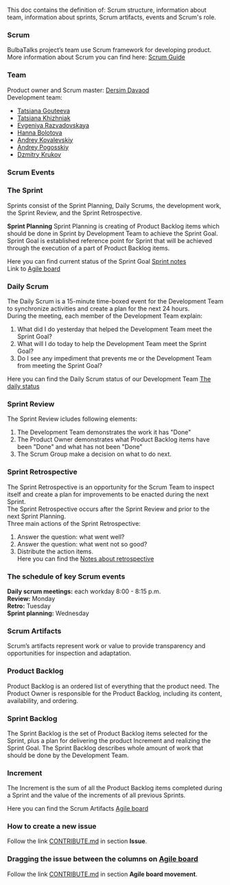 This doc contains the definition of: Scrum structure, information about team, information about sprints, Scrum artifacts, events and Scrum's role.   

### Scrum 
BulbaTalks project’s team use Scrum framework for developing product.  
More information about Scrum you can find here: [Scrum Guide](https://www.scrumguides.org/docs/scrumguide/v1/scrum-guide-us.pdf)    

### Team

Product owner and Scrum master: [Dersim Davaod](https://github.com/dersim-davaod)  
Development team:  
 - [Tatsiana Gouteeva](https://github.com/TatsianaGouteeva)
 - [Tatsiana Khizhniak](https://github.com/badpanda13)
 - [Evgeniya Razvadovskaya](https://github.com/Iweinrazvadovskaya)
 - [Hanna Bolotova](https://github.com/Hannabolotova)
 - [Andrey Kovalevskiy](https://github.com/AndreyKovalevskiy)
 - [Andrey Pogosskiy](https://github.com/BongDiDong)
 - [Dzmitry Krukov](https://github.com/silvaby)

### **Scrum Events**    
### The Sprint  

Sprints consist of the Sprint Planning, Daily Scrums, the development work, the Sprint Review, and the Sprint Retrospective.

**Sprint Planning**
Sprint Planning is creating of Product Backlog items which should be done in Sprint by Development Team to achieve the Sprint Goal.  
Sprint Goal is established reference point for Sprint that will be achieved through the execution of a part of Product Backlog items.   

Here you can find current status of the Sprint Goal [Sprint notes](https://docs.google.com/document/d/1PxbVa85ZyZQN0tlnibdIgxR1PC301dWRXumpPnWi33w/edit)  
Link to [Agile board](https://github.com/dersim-davaod/CocoaHeads-iOS-School-Twitter-project/projects/1)   

### Daily Scrum  
The Daily Scrum is a 15-minute time-boxed event for the Development Team to synchronize activities and create a plan for the next 24 hours.   
During the meeting, each member of the Development Team explain:  
1. What did I do yesterday that helped the Development Team meet the Sprint Goal?  
2. What will I do today to help the Development Team meet the Sprint Goal?  
3. Do I see any impediment that prevents me or the Development Team from meeting the
Sprint Goal?   

Here you can find the Daily Scrum status of our Development Team [The daily status](https://docs.google.com/spreadsheets/d/1swL2wWhy6hZb2XJzyvXoQbx3UiBeuGJYmSXoTl4N0NA/edit#gid=0)   

### Sprint Review  
The Sprint Review icludes following elements:  
1. The Development Team demonstrates the work it has "Done"  
2. The Product Owner demonstrates what Product Backlog items have been "Done" and what has not been "Done"  
3. The Scrum Group make a decision on what to do next.  

### Sprint Retrospective  
The Sprint Retrospective is an opportunity for the Scrum Team to inspect itself and create a plan for improvements to be enacted during the next Sprint.  
The Sprint Retrospective occurs after the Sprint Review and prior to the next Sprint Planning.  
Three main actions of the Sprint Retrospective:   
1. Answer the question: what went well?    
2. Answer the question: what went not so good?    
3. Distribute the action items.  
Here you can find the [Notes about retrospective](https://docs.google.com/spreadsheets/d/17-9C6O2Z3nYUSz6iaBnfQODPEN3vocRj19LgzYjfdxg/edit#gid=0)

### The schedule of key Scrum events  

**Daily scrum meetings:** each workday 8:00 - 8:15 p.m.    
**Review:** Monday  
**Retro:**  Tuesday  
**Sprint planning:** Wednesday  

### **Scrum Artifacts**   
Scrum’s artifacts represent work or value to provide transparency and opportunities for inspection and adaptation.    
### Product Backlog  
Product Backlog is an ordered list of everything that the product need. The Product Owner is responsible for the Product Backlog, including its content, availability, and ordering.    
### Sprint Backlog  
The Sprint Backlog is the set of Product Backlog items selected for the Sprint, plus a plan for delivering the product Increment and realizing the Sprint Goal. The Sprint Backlog describes whole amount of work that should be done by the Development Team.  
### Increment    
The Increment is the sum of all the Product Backlog items completed during a Sprint and the value of the increments of all previous Sprints.   

Here you can find the Scrum Artifacts [Agile board](https://github.com/dersim-davaod/CocoaHeads-iOS-School-Twitter-project/projects/1)   

### How to create a new issue  
Follow the link [CONTRIBUTE.md](https://github.com/dersim-davaod/CocoaHeads-iOS-School-Twitter-project/blob/master/docs/CONTRIBUTING.md) in section **Issue**.    

### Dragging the issue between the columns on [Agile board](https://github.com/dersim-davaod/CocoaHeads-iOS-School-Twitter-project/projects/1)   
Follow the link [CONTRIBUTE.md](https://github.com/dersim-davaod/CocoaHeads-iOS-School-Twitter-project/blob/master/docs/CONTRIBUTING.md) in section **Agile board movement**.   